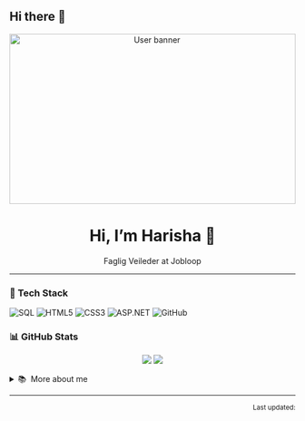## Hi there 👋

<!-- Profile banner -->
<p align="center">
  <img src="https://images.pexels.com/photos/3861972/pexels-photo-3861972.jpeg?auto=compress&cs=tinysrgb&w=800" 
       alt="User banner" width="100%" height="300">
</p>

<h1 align="center">Hi, I’m Harisha 👋</h1>
<p align="center">Faglig Veileder at Jobloop</p>

<!--<p align="center">-->
  <!-- Badges -->
 <!-- <img src="https://img.shields.io/github/followers/SERNAMEA?label=Followers" alt="Followers">
  <img src="https://img.shields.io/badge/Code-JS%20%7C%20TS%20%7C%20Go%20%7C%20Rust-blue" alt="Stack">
  <img src="https://visitor-badge.laobi.icu/badge?page_id=SERNAMEA" alt="Visits">
</p> -->

---

### 🔧 Tech Stack
![SQL](https://img.shields.io/badge/-SQL-green?logo=mysql&logoColor=white)
![HTML5](https://img.shields.io/badge/-HTML5-orange?logo=html5)
![CSS3](https://img.shields.io/badge/-CSS3-blue?logo=css3)
![ASP.NET](https://img.shields.io/badge/-ASP.NET-purple?logo=dotnet)
![GitHub](https://img.shields.io/badge/-GitHub-black?logo=github)

### 📊 GitHub Stats
<p align="center">
  <img src="https://github-readme-stats.vercel.app/api?username=Ishajob&show_icons=true&hide_border=true">
  <img src="https://github-readme-streak-stats.herokuapp.com/?user=Ishajob&hide_border=true">
</p>

<details>
<summary>📚 &nbsp;More about me</summary>

* 🔭 Currently Teaching deltaker and creating new lecture videos and updating canvas videos.  
* 🌱 Learning **WordPress** & AZURE
* 💬 Ask me about HTML, CSS,SQL, ASP.NET

</details>

---

<!--<p align="center">
  <a href="https://twitter.com/Har"><img src="https://img.shields.io/badge/Twitter-1DA1F2?logo=twitter&logoColor=white"></a>
  <a href="https://www.linkedin.com/in/Har"><img src="https://img.shields.io/badge/LinkedIn-0A66C2?logo=linkedin&logoColor=white"></a>
</p>-->

<!-- Dynamic last update -->
<p align="right">
  <sub>Last updated: <!--TIMESTAMP--></sub>
</p>

<!--
**![Top Langs](https://github-readme-stats.vercel.app/api/top-langs/?username=YourGitHubName&layout=compact)

<!--
**Ishajob/Ishajob** is a ✨ _special_ ✨ repository because its `README.md` (this file) appears on your GitHub profile.

Here are some ideas to get you started:

- 🔭 I’m currently working on ...
- 🌱 I’m currently learning ...
- 👯 I’m looking to collaborate on ...
- 🤔 I’m looking for help with ...
- 💬 Ask me about ...
- 📫 How to reach me: ...
- 😄 Pronouns: ...
- ⚡ Fun fact: ...
-->
